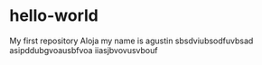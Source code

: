 # hello-world
My first repository
Aloja my name is agustin 
sbsdviubsodfuvbsad
asipddubgvoausbfvoa
iiasjbvovusvbouf
